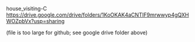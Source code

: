 house_visiting-C
https://drive.google.com/drive/folders/1KoOKAK4aCNTIF9mrwwyp4gQXHWOZpbVx?usp=sharing

(file is too large for github; see google drive folder above)

